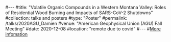 #---
#title: "Volatile Organic Compounds in a Western Montana Valley: Roles of Residential Wood Burning and Impacts of SARS-CoV-2 Shutdowns"
#collection: talks and posters
#type: "Poster"
#permalink: /talks/2020AGU_Damien
#venue: "American Geophysical Union (AGU) Fall Meeting"
#date: 2020-12-08
#location: "remote due to covid"
#---
#[More infomation](https://agu.confex.com/agu/fm20/meetingapp.cgi/Paper/732895)
